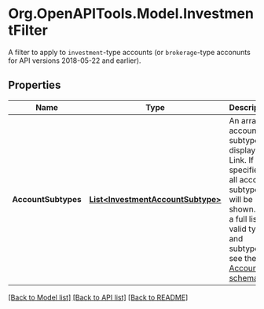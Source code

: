 # Org.OpenAPITools.Model.InvestmentFilter
A filter to apply to `investment`-type accounts (or `brokerage`-type acconunts for API versions 2018-05-22 and earlier).

## Properties

Name | Type | Description | Notes
------------ | ------------- | ------------- | -------------
**AccountSubtypes** | [**List&lt;InvestmentAccountSubtype&gt;**](InvestmentAccountSubtype.md) | An array of account subtypes to display in Link. If not specified, all account subtypes will be shown. For a full list of valid types and subtypes, see the [Account schema](https://plaid.com/docs/api/accounts#account-type-schema).  | 

[[Back to Model list]](../README.md#documentation-for-models) [[Back to API list]](../README.md#documentation-for-api-endpoints) [[Back to README]](../README.md)

